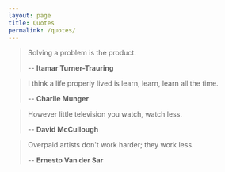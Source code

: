 ```yaml
---
layout: page
title: Quotes
permalink: /quotes/
---
```



> Solving a problem is the product.
>
> -- __Itamar Turner-Trauring__

> I think a life properly lived is learn, learn, learn all the time.
>
> -- __Charlie Munger__

> However little television you watch, watch less.
>
> -- __David McCullough__

> Overpaid artists don't work harder; they work less.
>
> -- __Ernesto Van der Sar__
